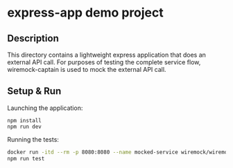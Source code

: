 # express-app demo project

## Description

This directory contains a lightweight express application that does an external API call.
For purposes of testing the complete service flow, wiremock-captain is used to mock the external
API call.

## Setup & Run

Launching the application:

```shell
npm install
npm run dev
```

Running the tests:

```bash
docker run -itd --rm -p 8080:8080 --name mocked-service wiremock/wiremock:2.32.0 --verbose
npm run test
```

